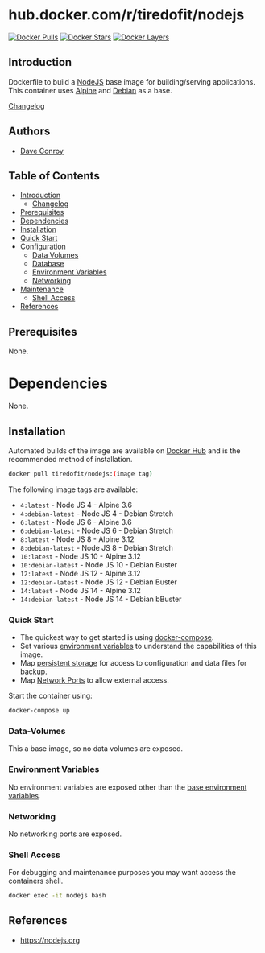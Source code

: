 # hub.docker.com/r/tiredofit/nodejs

[![Docker Pulls](https://img.shields.io/docker/pulls/tiredofit/nodejs.svg)](https://hub.docker.com/r/tiredofit/nodejs)
[![Docker Stars](https://img.shields.io/docker/stars/tiredofit/nodejs.svg)](https://hub.docker.com/r/tiredofit/nodejs)
[![Docker Layers](https://images.microbadger.com/badges/image/tiredofit/nodejs.svg)](https://microbadger.com/images/tiredofit/nodejs)

## Introduction

Dockerfile to build a [NodeJS](https://nodejs.org) base image for building/serving applications.
This container uses [Alpine](https://hub.docker.com/r/tiredofit/alpine) and [Debian](https://hub.docker.com/r/tiredofit/debian) as a base.

[Changelog](CHANGELOG.md)

## Authors

- [Dave Conroy](https://github.com/tiredofit)

## Table of Contents

- [Introduction](#introduction)
	- [Changelog](CHANGELOG.md)
- [Prerequisites](#prerequisites)
- [Dependencies](#dependendcies)
- [Installation](#installation)
- [Quick Start](#quick-start)
- [Configuration](#configuration)
	- [Data Volumes](#data-volumes)
	- [Database](#database)
	- [Environment Variables](#environmentvariables)
	- [Networking](#networking)
- [Maintenance](#maintenance)
	- [Shell Access](#shell-access)
- [References](#references)


## Prerequisites

None.

# Dependencies

None.

## Installation

Automated builds of the image are available on [Docker Hub](https://hub.docker.com/r/tiredofit/nodejs) and is the recommended method of installation.


```bash
docker pull tiredofit/nodejs:(image tag)
```


The following image tags are available:

* `4:latest` - Node JS 4 - Alpine 3.6
* `4:debian-latest` - Node JS 4 - Debian Stretch
* `6:latest` - Node JS 6 - Alpine 3.6
* `6:debian-latest` - Node JS 6 - Debian Stretch
* `8:latest` - Node JS 8 - Alpine 3.12
* `8:debian-latest` - Node JS 8 - Debian Stretch
* `10:latest` - Node JS 10 - Alpine 3.12
* `10:debian-latest` - Node JS 10 - Debian Buster
* `12:latest` - Node JS 12 - Alpine 3.12
* `12:debian-latest` - Node JS 12 - Debian Buster
* `14:latest` - Node JS 14 - Alpine 3.12
* `14:debian-latest` - Node JS 14 - Debian bBuster



### Quick Start

* The quickest way to get started is using [docker-compose](https://docs.docker.com/compose/).
* Set various [environment variables](#environment-variables) to understand the capabilities of this image.
* Map [persistent storage](#data-volumes) for access to configuration and data files for backup.
* Map [Network Ports](#networking) to allow external access.

Start the container using:

```bash
docker-compose up
```

### Data-Volumes

This a base image, so no data volumes are exposed.


### Environment Variables

No environment variables are exposed other than the [base environment variables](https://hub.docker.com/r/alpine).

### Networking

No networking ports are exposed.

### Shell Access

For debugging and maintenance purposes you may want access the containers shell.

```bash
docker exec -it nodejs bash
```

## References

* https://nodejs.org